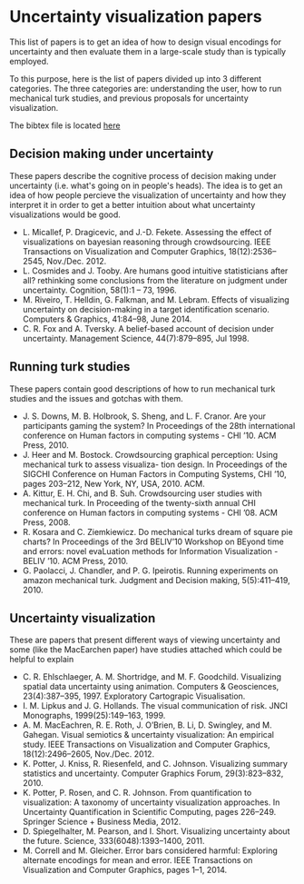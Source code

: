 
# Uncertainty visualization papers

This list of papers is to get an idea of how to design visual encodings
for uncertainty and then evaluate them in a large-scale study than is
typically employed.

To this purpose, here is the list of papers divided up into 3 
different categories.  The three categories are: understanding the user, how 
to run mechanical turk studies, and previous proposals for uncertainty 
visualization.

The bibtex file is located [here](uncertainty_papers.bib)

## Decision making under uncertainty

These papers describe the cognitive process of decision making under
uncertainty (i.e. what's going on in people's heads). The idea is to 
get an idea of how people percieve the visualization of uncertainty
and how they interpret it in order to get a better intuition about what
uncertainty visualizations would be good.

* L. Micallef, P. Dragicevic, and J.-D. Fekete. Assessing the effect of visualizations on bayesian reasoning through crowdsourcing. IEEE Transactions on Visualization and Computer Graphics, 18(12):2536–2545, Nov./Dec. 2012.
* L. Cosmides and J. Tooby. Are humans good intuitive statisticians after all? rethinking some conclusions from the literature on judgment under uncertainty. Cognition, 58(1):1 – 73, 1996.
* M. Riveiro, T. Helldin, G. Falkman, and M. Lebram. Effects of visualizing uncertainty on decision-making in a target identification scenario. Computers & Graphics, 41:84–98, June 2014.
* C. R. Fox and A. Tversky. A belief-based account of decision under uncertainty. Management Science, 44(7):879–895, Jul 1998.


## Running turk studies

These papers contain good descriptions of how to run mechanical turk studies
and the issues and gotchas with them.

* J. S. Downs, M. B. Holbrook, S. Sheng, and L. F. Cranor. Are your participants gaming the system? In Proceedings of the 28th international conference on Human factors in computing systems - CHI ’10. ACM Press, 2010.
* J. Heer and M. Bostock. Crowdsourcing graphical perception: Using mechanical turk to assess visualiza- tion design. In Proceedings of the SIGCHI Conference on Human Factors in Computing Systems, CHI ’10, pages 203–212, New York, NY, USA, 2010. ACM.
* A. Kittur, E. H. Chi, and B. Suh. Crowdsourcing user studies with mechanical turk. In Proceeding of the twenty-sixth annual CHI conference on Human factors in computing systems - CHI ’08. ACM Press, 2008.
* R. Kosara and C. Ziemkiewicz. Do mechanical turks dream of square pie charts? In Proceedings of the 3rd BELIV’10 Workshop on BEyond time and errors: novel evaLuation methods for Information Visualization - BELIV ’10. ACM Press, 2010.
* G. Paolacci, J. Chandler, and P. G. Ipeirotis. Running experiments on amazon mechanical turk. Judgment and Decision making, 5(5):411–419, 2010.

## Uncertainty visualization

These are papers that present different ways of viewing uncertainty and
some (like the MacEarchen paper) have studies attached which could be helpful
to explain 

* C. R. Ehlschlaeger, A. M. Shortridge, and M. F. Goodchild. Visualizing spatial data uncertainty using animation. Computers & Geosciences, 23(4):387–395, 1997. Exploratory Cartograpic Visualisation.
* I. M. Lipkus and J. G. Hollands. The visual communication of risk. JNCI Monographs, 1999(25):149–163, 1999.
* A. M. MacEachren, R. E. Roth, J. O’Brien, B. Li, D. Swingley, and M. Gahegan. Visual semiotics & uncertainty visualization: An empirical study. IEEE Transactions on Visualization and Computer Graphics, 18(12):2496–2605, Nov./Dec. 2012.
* K. Potter, J. Kniss, R. Riesenfeld, and C. Johnson. Visualizing summary statistics and uncertainty. Computer Graphics Forum, 29(3):823–832, 2010.
* K. Potter, P. Rosen, and C. R. Johnson. From quantification to visualization: A taxonomy of uncertainty visualization approaches. In Uncertainty Quantification in Scientific Computing, pages 226–249. Springer Science + Business Media, 2012.
* D. Spiegelhalter, M. Pearson, and I. Short. Visualizing uncertainty about the future. Science, 333(6048):1393–1400, 2011.
* M. Correll and M. Gleicher. Error bars considered harmful: Exploring alternate encodings for mean and error. IEEE Transactions on Visualization and Computer Graphics, pages 1–1, 2014.



